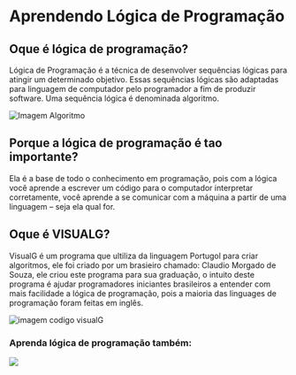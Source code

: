 # Aprendendo Lógica de Programação

## Oque é lógica de programação?

Lógica de Programação é a técnica de desenvolver sequências lógicas para atingir um determinado objetivo. Essas sequências lógicas são adaptadas para linguagem de computador pelo programador a fim de produzir software. Uma sequência lógica é denominada algoritmo.

![Imagem Algoritmo](https://img-a.udemycdn.com/course/750x422/1693748_4c8f.jpg)

## Porque a lógica de programação é tao importante?

 Ela é a base de todo o conhecimento em programação, pois com a lógica você aprende a escrever um código para o computador interpretar corretamente, você aprende a se comunicar com a máquina a partir de uma linguagem – seja ela qual for.
 
 ## Oque é VISUALG?
 
 VisualG é um programa que ultiliza da linguagem Portugol para criar algoritmos, ele foi criado por um brasieiro chamado: Claudio Morgado de Souza, ele criou este programa para sua graduação, o intuito deste programa é ajudar programadores iniciantes brasileiros a entender com mais facilidade a lógica de programação, pois a maioria das linguages de programação foram feitas em inglês.
 
 ![imagem codigo visualG](https://lh6.googleusercontent.com/-X_OoO5pzdiw/TXpWw7B8KJI/AAAAAAAAALg/Fnt_sMGuWEE/w1200-h630-p-k-no-nu/visualg.png)
 
### Aprenda lógica de programação também:
 
 
 
[![](http://img.youtube.com/vi/8mei6uVttho/0.jpg)](http://www.youtube.com/watch?v=8mei6uVttho "video sobre algoritmo")

